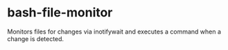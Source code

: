# bash-file-monitor
Monitors files for changes via inotifywait and executes a command when a change is detected.
